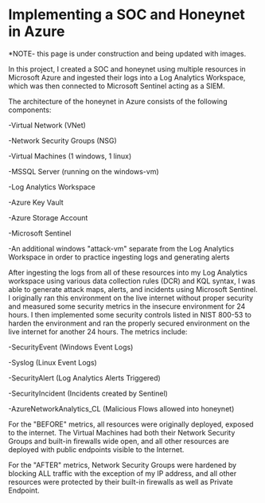 # Implementing a SOC and Honeynet in Azure

*NOTE- this page is under construction and being updated with images.

In this project, I created a SOC and honeynet using multiple resources in Microsoft Azure and ingested their logs into a Log Analytics Workspace, which was then connected to Microsoft Sentinel acting as a SIEM. 

The architecture of the honeynet in Azure consists of the following components:

-Virtual Network (VNet)

-Network Security Groups (NSG)

-Virtual Machines (1 windows, 1 linux)

-MSSQL Server (running on the windows-vm)

-Log Analytics Workspace

-Azure Key Vault

-Azure Storage Account

-Microsoft Sentinel

-An additional windows "attack-vm" separate from the Log Analytics Workspace in order to practice ingesting logs and generating alerts

After ingesting the logs from all of these resources into my Log Analytics workspace using various data collection rules (DCR) and KQL syntax, I was able to generate attack maps, alerts, and incidents using Microsoft Sentinel. I originally ran this environment on the live internet without proper security and measured some security metrics in the insecure environment for 24 hours. I then implemented some security controls listed in NIST 800-53 to harden the environment and ran the properly secured environment on the live internet for another 24 hours. The metrics include:

-SecurityEvent (Windows Event Logs)

-Syslog (Linux Event Logs)

-SecurityAlert (Log Analytics Alerts Triggered)

-SecurityIncident (Incidents created by Sentinel)

-AzureNetworkAnalytics_CL (Malicious Flows allowed into honeynet)


For the "BEFORE" metrics, all resources were originally deployed, exposed to the internet. The Virtual Machines had both their Network Security Groups and built-in firewalls wide open, and all other resources are deployed with public endpoints visible to the Internet.

For the "AFTER" metrics, Network Security Groups were hardened by blocking ALL traffic with the exception of my IP address, and all other resources were protected by their built-in firewalls as well as Private Endpoint.




